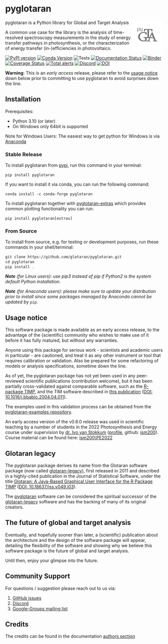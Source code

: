 # pyglotaran

<img align="right" width="100" height="100" src="https://raw.githubusercontent.com/glotaran/pyglotaran/main/docs/source/images/pyglotaran_logo_transparent.svg">

pyglotaran is a Python library for Global and Target Analysis

A common use case for the library is the analysis of time-resolved spectroscopy measurements in the study of energy transfer pathways in photosynthesis, or the characterization of energy transfer (in-)efficiencies in photovoltaics.

[![PyPI version](https://badge.fury.io/py/pyglotaran.svg)](https://badge.fury.io/py/pyglotaran)
[![Conda Version](https://img.shields.io/conda/vn/conda-forge/pyglotaran.svg)](https://anaconda.org/conda-forge/pyglotaran)
![Tests](https://github.com/glotaran/pyglotaran/workflows/Tests/badge.svg)
[![Documentation Status](https://readthedocs.org/projects/pyglotaran/badge/?version=latest)](https://pyglotaran.readthedocs.io/en/latest/?badge=latest)
[![Binder](https://static.mybinder.org/badge_logo.svg)](https://mybinder.org/v2/gh/glotaran/pyglotaran.git/main?urlpath=lab%2Ftree%2Fdocs%2Fsource%2Fnotebooks)\
[![Coverage Status](https://codecov.io/gh/glotaran/pyglotaran/branch/master/graph/badge.svg)](https://codecov.io/gh/glotaran/pyglotaran)
[![Total alerts](https://img.shields.io/lgtm/alerts/g/glotaran/pyglotaran.svg?logo=lgtm&logoWidth=18)](https://lgtm.com/projects/g/glotaran/pyglotaran/alerts/)
[![Discord](https://img.shields.io/discord/883443835135475753.svg?label=&logo=discord&logoColor=ffffff&color=7389D8&labelColor=6A7EC2)](https://discord.gg/KfnEYRSTJx)
[![DOI](https://zenodo.org/badge/DOI/10.5281/zenodo.4534043.svg)](https://doi.org/10.5281/zenodo.4534043)

**Warning**: This is an _early access_ release, please refer to the [usage notice](#usage-notice) down below prior to committing to use pyglotaran to avoid surprises down the line.

## Installation

Prerequisites:

- Python 3.10 (or later)
- On Windows only 64bit is supported

Note for Windows Users: The easiest way to get python for Windows is via [Anaconda](https://www.anaconda.com/)

### Stable Release

To install pyglotaran from [pypi](https://pypi.org/), run this command in your terminal:

```console
pip install pyglotaran
```

If you want to install it via conda, you can run the following command:

```console
conda install -c conda-forge pyglotaran
```

To install pyglotaran together with [pyglotaran-extras](https://github.com/glotaran/pyglotaran-extras) which provides common plotting functionality you can run:

```console
pip install pyglotaran[extras]
```

### From Source

To install from source, e.g. for testing or development purposes, run these commands in your shell/terminal:

```console
git clone https://github.com/glotaran/pyglotaran.git
cd pyglotaran
pip install .
```

_**Note** (for Linux users): use pip3 instead of pip if Python2 is the system default Python installation._

_**Note** (for Anaconda users): please make sure to update your distribution prior to install since some packages managed by Anaconda cannot be updated by `pip`._

## Usage notice

This software package is made available as an early access release, to the advantage of the (scientific) community who wishes to make use of it before it has fully matured, but without any warranties.

Anyone using this package for serious work - scientists and academic users in particular - are cautioned, and treat it as any other instrument or tool that requires calibration or validation. Also be prepared for some refactoring of models or analysis specifications, sometime down the line.

As of yet, the pyglotaran package has not yet been used in any peer-reviewed scientific publications (contribution welcome), but it has been partially cross-validated against comparable software, such as the [R-package TIMP](https://dx.doi.org/10.18637/jss.v018.i03), and the TIM software described in [this publication](https://doi.org/10.1016/j.bbabio.2004.04.011) ([DOI: 10.1016/j.bbabio.2004.04.011](https://doi.org/10.1016/j.bbabio.2004.04.011)).

The examples used in this validation process can be obtained from the [pyglotaran-examples repository](https://github.com/glotaran/pyglotaran-examples).

An early access version of the v0.6.0 release was used in scientific teaching by a number of students in the 2022 Photosynthesis and Energy course under supervision by [dr. Ivo van Stokkum](https://www.nat.vu.nl/~ivo/) ([profile](https://research.vu.nl/en/persons/ihm-van-stokkum), github: [ism200](https://github.com/ism200/)). Course material can be found here: [ism200\PE2022](https://github.com/ism200/PE2022/)

## Glotaran legacy

The pyglotaran package derives its name from the Glotaran software package (now called [glotaran-legacy](https://github.com/glotaran/glotaran-legacy)), first released in 2011 and described in a highly-cited publication in the Journal of Statistical Software, under the title [Glotaran: A Java-Based Graphical User Interface for the R Package TIMP](https://www.jstatsoft.org/article/view/v049i03) ([DOI: 10.18637/jss.v049.i03](https://dx.doi.org/10.18637/jss.v049.i03)).

The [pyglotaran](https://github.com/glotaran/pyglotaran) software can be considered the spiritual successor of the [glotaran-legacy](https://github.com/glotaran/glotaran-legacy) software and has the backing of many of its original creators.

## The future of global and target analysis

Eventually, and hopefully sooner than later, a (scientific) publication about the architecture and the design of the software package will appear, detailing the flexibility of the software and showing why we believe this software package is the future of global and target analysis.

Until then, enjoy your glimpse into the future.

## Community Support

For questions / suggestion please reach out to us via:

1. [GitHub issues](https://github.com/glotaran/pyglotaran/issues)
2. [Discord](https://discord.gg/KfnEYRSTJx)
3. [Google-Groups mailing list](https://groups.google.com/forum/#!forum/glotaran)

## Credits

The credits can be found in the documentation
[authors section](https://pyglotaran.readthedocs.io/en/latest/authors.html)
